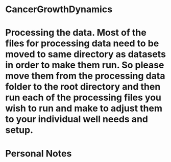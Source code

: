 # CancerGrowthDynamics

# Processing the data. Most of the files for processing data need to be moved to same directory as datasets in order to make them run. So please move them from the processing data folder to the root directory and then run each of the processing files you wish to run and make to adjust them to your individual well needs and setup. 

# Personal Notes

